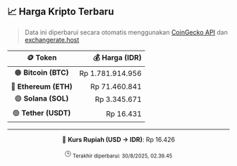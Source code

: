 

<!-- HARGA_KRIPTO -->
## 📈 Harga Kripto Terbaru

> Data ini diperbarui secara otomatis menggunakan [CoinGecko API](https://www.coingecko.com/) dan [exchangerate.host](https://exchangerate.host/)

<div align="center">

| 🪙 Token | 💰 Harga (IDR) |
|:------:|---------------:|
| 🟠 **Bitcoin (BTC)**   | Rp 1.781.914.956 |
| 🔵 **Ethereum (ETH)**  | Rp 71.460.841 |
| 🟣 **Solana (SOL)**    | Rp 3.345.671 |
| 🟢 **Tether (USDT)**   | Rp 16.431 |

---

💱 **Kurs Rupiah (USD → IDR)**: Rp 16.426

🕒 <sub>Terakhir diperbarui: 30/8/2025, 02.39.45</sub>

</div>
<!-- /HARGA_KRIPTO -->